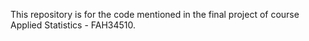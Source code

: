 This repository is for the code mentioned in the final project of course Applied Statistics - FAH34510.
